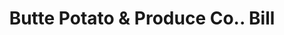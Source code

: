 ---
doi: 10.7916/D87D46C8
date_other: '1916'
date_other_textual: '1916'
form: printed ephemera
genre:
- Invoices
name:
- Butte Potato & Produce Co.
object_in_context_url: https://biggert.cul.columbia.edu/items/view/ave_biggert_01815
subject_hierarchical_geographic:
- Butte, Montana, United States
subject_name:
- Butte Potato & Produce Co.
title: Butte Potato & Produce Co.. Bill
sort_title: Butte Potato & Produce Co.. Bill
call_number: ave_biggert_01815
coordinates:
- 46.006388888888885,-112.52972222222222
pid: ave_biggert_01815
identifiers: ave_biggert_01815
canvas_id: ldpd:397073
permalink: "/items/ave_biggert_01815/"
layout: iiif-image-page
---